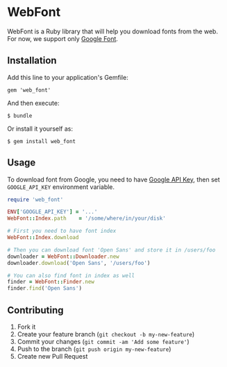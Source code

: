 # WebFont

WebFont is a Ruby library that will help you download fonts from the web. For now, we support only [Google Font](http://www.google.com/fonts).

## Installation

Add this line to your application's Gemfile:

    gem 'web_font'

And then execute:

    $ bundle

Or install it yourself as:

    $ gem install web_font

## Usage

To download font from Google, you need to have [Google API Key](https://www.google.com/search?q=google+api+key), then set ``GOOGLE_API_KEY`` environment variable.

```ruby
require 'web_font'

ENV['GOOGLE_API_KEY'] = '...'
WebFont::Index.path    = '/some/where/in/your/disk'

# First you need to have font index
WebFont::Index.download

# Then you can download font 'Open Sans' and store it in /users/foo
downloader = WebFont::Downloader.new
downloader.download('Open Sans', '/users/foo')

# You can also find font in index as well
finder = WebFont::Finder.new
finder.find('Open Sans')
```

## Contributing

1. Fork it
2. Create your feature branch (`git checkout -b my-new-feature`)
3. Commit your changes (`git commit -am 'Add some feature'`)
4. Push to the branch (`git push origin my-new-feature`)
5. Create new Pull Request
